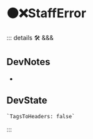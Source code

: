 # 🟠❌<moto>StaffError</moto>

::: details 🛠 <dev>&&&</dev>

## DevNotes

-

## DevState

```py
`TagsToHeaders: false`
```

:::
